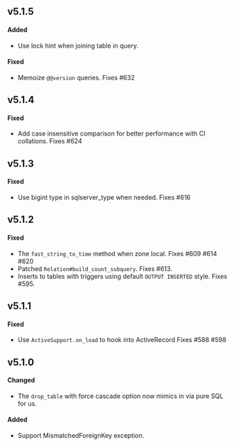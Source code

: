 ## v5.1.5

#### Added

* Use lock hint when joining table in query.

#### Fixed

* Memoize `@@version` queries. Fixes #632


## v5.1.4

#### Fixed

* Add case insensitive comparison for better performance with CI collations. Fixes #624


## v5.1.3

#### Fixed

* Use bigint type in sqlserver_type when needed. Fixes #616


## v5.1.2

#### Fixed

* The `fast_string_to_time` method when zone local. Fixes #609 #614 #620
* Patched `Relation#build_count_subquery`. Fixes #613.
* Inserts to tables with triggers using default `OUTPUT INSERTED` style. Fixes #595.


## v5.1.1

#### Fixed

* Use `ActiveSupport.on_load` to hook into ActiveRecord Fixes #588 #598


## v5.1.0

#### Changed

* The `drop_table` with force cascade option now mimics in via pure SQL for us.

#### Added

* Support MismatchedForeignKey exception.

